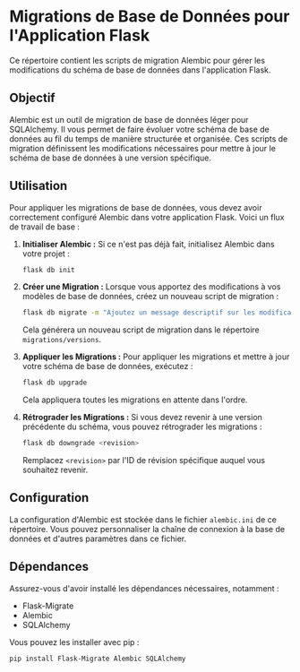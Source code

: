 # Migrations de Base de Données pour l'Application Flask

Ce répertoire contient les scripts de migration Alembic pour gérer les modifications du schéma de base de données dans l'application Flask.

## Objectif

Alembic est un outil de migration de base de données léger pour SQLAlchemy. Il vous permet de faire évoluer votre schéma de base de données au fil du temps de manière structurée et organisée. Ces scripts de migration définissent les modifications nécessaires pour mettre à jour le schéma de base de données à une version spécifique.

## Utilisation

Pour appliquer les migrations de base de données, vous devez avoir correctement configuré Alembic dans votre application Flask. Voici un flux de travail de base :

1. **Initialiser Alembic :**
    Si ce n'est pas déjà fait, initialisez Alembic dans votre projet :

    ```bash
    flask db init
    ```

2. **Créer une Migration :**
    Lorsque vous apportez des modifications à vos modèles de base de données, créez un nouveau script de migration :

    ```bash
    flask db migrate -m "Ajoutez un message descriptif sur les modifications"
    ```

    Cela générera un nouveau script de migration dans le répertoire `migrations/versions`.

3. **Appliquer les Migrations :**
    Pour appliquer les migrations et mettre à jour votre schéma de base de données, exécutez :

    ```bash
    flask db upgrade
    ```

    Cela appliquera toutes les migrations en attente dans l'ordre.

4. **Rétrograder les Migrations :**
    Si vous devez revenir à une version précédente du schéma, vous pouvez rétrograder les migrations :

    ```bash
    flask db downgrade <revision>
    ```

    Remplacez `<revision>` par l'ID de révision spécifique auquel vous souhaitez revenir.

## Configuration

La configuration d'Alembic est stockée dans le fichier `alembic.ini` de ce répertoire. Vous pouvez personnaliser la chaîne de connexion à la base de données et d'autres paramètres dans ce fichier.

## Dépendances

Assurez-vous d'avoir installé les dépendances nécessaires, notamment :

* Flask-Migrate
* Alembic
* SQLAlchemy

Vous pouvez les installer avec pip :

```bash
pip install Flask-Migrate Alembic SQLAlchemy
```
